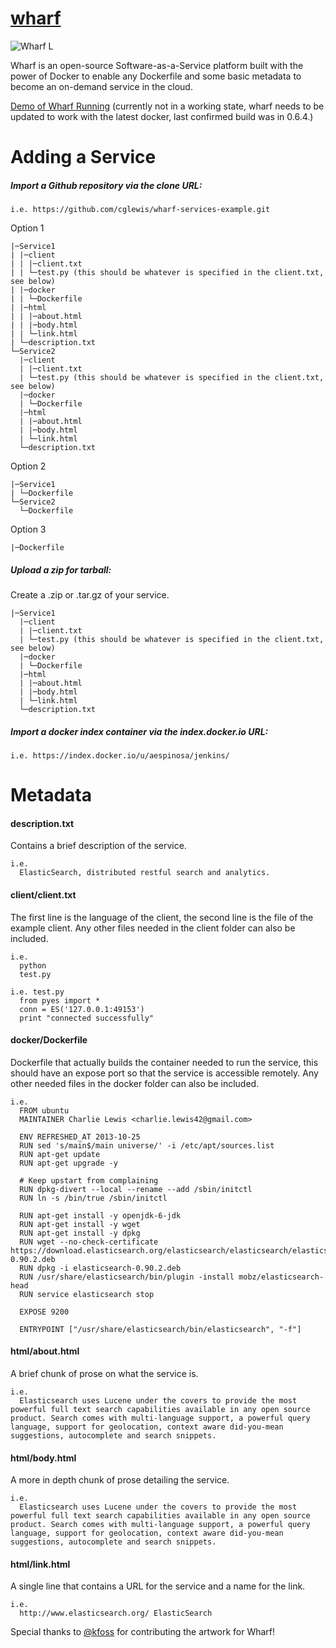 [wharf](http://cglewis.github.io/wharf)
=====

![Wharf L](https://raw.github.com/cglewis/wharf/master/wharf/static/wharf_icon.png "Wharf")

Wharf is an open-source Software-as-a-Service platform built with the power of Docker to enable any Dockerfile and some basic metadata to become an on-demand service in the cloud.

[Demo of Wharf Running](http://dockerwharf.com) (currently not in a working state, wharf needs to be updated to work with the latest docker, last confirmed build was in 0.6.4.)

Adding a Service
================

##### Import a Github repository via the clone URL:
```
i.e. https://github.com/cglewis/wharf-services-example.git
```

Option 1
  
```
|─Service1
| |─client
| | |─client.txt
| | └─test.py (this should be whatever is specified in the client.txt, see below)
| |─docker
| | └─Dockerfile
| |─html
| | |─about.html
| | |─body.html
| | └─link.html
| └─description.txt
└─Service2
  |─client
  | |─client.txt
  | └─test.py (this should be whatever is specified in the client.txt, see below)
  |─docker
  | └─Dockerfile
  |─html
  | |─about.html
  | |─body.html
  | └─link.html
  └─description.txt
```

Option 2

```
|─Service1
| └─Dockerfile
└─Service2
  └─Dockerfile
```

Option 3

```
|─Dockerfile
```

##### Upload a zip for tarball:

Create a .zip or .tar.gz of your service.

```
|─Service1
  |─client
  | |─client.txt
  | └─test.py (this should be whatever is specified in the client.txt, see below)
  |─docker
  | └─Dockerfile
  |─html
  | |─about.html
  | |─body.html
  | └─link.html
  └─description.txt
```

##### Import a docker index container via the index.docker.io URL:
```
i.e. https://index.docker.io/u/aespinosa/jenkins/
```


Metadata
========

#### description.txt

Contains a brief description of the service.
```
i.e.
  ElasticSearch, distributed restful search and analytics.
```

#### client/client.txt

The first line is the language of the client, the second line is the file of the example client.  Any other files needed in the client folder can also be included.
```
i.e.
  python
  test.py
  
i.e. test.py
  from pyes import *
  conn = ES('127.0.0.1:49153')
  print "connected successfully"
```

#### docker/Dockerfile

Dockerfile that actually builds the container needed to run the service, this should have an expose port so that the service is accessible remotely.  Any other needed files in the docker folder can also be included.
```
i.e.
  FROM ubuntu
  MAINTAINER Charlie Lewis <charlie.lewis42@gmail.com> 

  ENV REFRESHED_AT 2013-10-25
  RUN sed 's/main$/main universe/' -i /etc/apt/sources.list
  RUN apt-get update
  RUN apt-get upgrade -y

  # Keep upstart from complaining
  RUN dpkg-divert --local --rename --add /sbin/initctl
  RUN ln -s /bin/true /sbin/initctl

  RUN apt-get install -y openjdk-6-jdk
  RUN apt-get install -y wget
  RUN apt-get install -y dpkg
  RUN wget --no-check-certificate https://download.elasticsearch.org/elasticsearch/elasticsearch/elasticsearch-0.90.2.deb
  RUN dpkg -i elasticsearch-0.90.2.deb
  RUN /usr/share/elasticsearch/bin/plugin -install mobz/elasticsearch-head
  RUN service elasticsearch stop

  EXPOSE 9200

  ENTRYPOINT ["/usr/share/elasticsearch/bin/elasticsearch", "-f"]
```

#### html/about.html

A brief chunk of prose on what the service is.
```
i.e.
  Elasticsearch uses Lucene under the covers to provide the most powerful full text search capabilities available in any open source product. Search comes with multi-language support, a powerful query language, support for geolocation, context aware did-you-mean suggestions, autocomplete and search snippets.
```

#### html/body.html

A more in depth chunk of prose detailing the service.
```
i.e.
  Elasticsearch uses Lucene under the covers to provide the most powerful full text search capabilities available in any open source product. Search comes with multi-language support, a powerful query language, support for geolocation, context aware did-you-mean suggestions, autocomplete and search snippets.
```

#### html/link.html

A single line that contains a URL for the service and a name for the link.
```
i.e.
  http://www.elasticsearch.org/ ElasticSearch
```

Special thanks to [@kfoss](http://github.com/kfoss) for contributing the artwork for Wharf!
